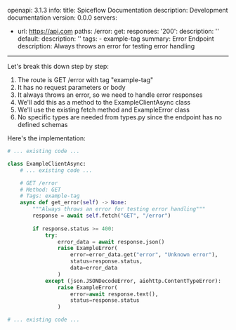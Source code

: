 openapi: 3.1.3
info:
  title: Spiceflow Documentation
  description: Development documentation
  version: 0.0.0
servers:
  - url: https://api.com
paths:
  /error:
    get:
      responses:
        '200':
          description: ''
        default:
          description: ''
      tags:
        - example-tag
      summary: Error Endpoint
      description: Always throws an error for testing error handling

---
Let's break this down step by step:

1. The route is GET /error with tag "example-tag"
2. It has no request parameters or body
3. It always throws an error, so we need to handle error responses
4. We'll add this as a method to the ExampleClientAsync class
5. We'll use the existing fetch method and ExampleError class
6. No specific types are needed from types.py since the endpoint has no defined schemas

Here's the implementation:

```python:client.py
# ... existing code ...

class ExampleClientAsync:
    # ... existing code ...

    # GET /error
    # Method: GET
    # Tags: example-tag
    async def get_error(self) -> None:
        """Always throws an error for testing error handling"""
        response = await self.fetch("GET", "/error")
        
        if response.status >= 400:
            try:
                error_data = await response.json()
                raise ExampleError(
                    error=error_data.get("error", "Unknown error"),
                    status=response.status,
                    data=error_data
                )
            except (json.JSONDecodeError, aiohttp.ContentTypeError):
                raise ExampleError(
                    error=await response.text(),
                    status=response.status
                )

# ... existing code ...
```